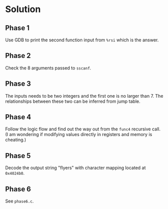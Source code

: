 # Solution

## Phase 1
Use GDB to print the second function input from `%rsi` which is the answer.

## Phase 2
Check the 8 arguments passed to `sscanf`.

## Phase 3
The inputs needs to be two integers and the first one is no larger than 7. The relationships between these two can be inferred from jump table.

## Phase 4
Follow the logic flow and find out the way out from the `func4` recursive call. (I am wondering if modifying values directly in registers and memory is cheating.)

## Phase 5
Decode the output string "flyers" with character mapping located at `0x4024b0`.

## Phase 6
See `phase6.c`.
